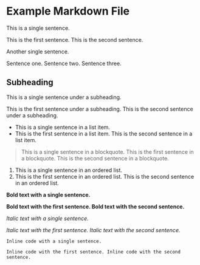 # Example Markdown File

This is a single sentence.

This is the first sentence. This is the second sentence.

Another single sentence.

Sentence one. Sentence two. Sentence three.

## Subheading

This is a single sentence under a subheading.

This is the first sentence under a subheading. This is the second sentence under a subheading.

- This is a single sentence in a list item.
- This is the first sentence in a list item. This is the second sentence in a list item.

> This is a single sentence in a blockquote.
> This is the first sentence in a blockquote. This is the second sentence in a blockquote.

1. This is a single sentence in an ordered list.
1. This is the first sentence in an ordered list. This is the second sentence in an ordered list.

**Bold text with a single sentence.**

**Bold text with the first sentence. Bold text with the second sentence.**

*Italic text with a single sentence.*

*Italic text with the first sentence. Italic text with the second sentence.*

`Inline code with a single sentence.`

`Inline code with the first sentence. Inline code with the second sentence.`
